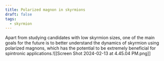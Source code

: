 ```yaml
---
title: Polarized magnon in skyrmions
draft: false
tags:
  - skyrmion
---
```

 Apart from studying candidates with low skyrmion sizes, one of the main goals for the future is to better understand the dynamics of skyrmion using polarized magnons, which has the potential to be extremely beneficial for spintronic applications.![[Screen Shot 2024-02-13 at 4.45.04 PM.png]]
